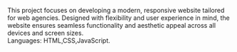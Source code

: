 This project focuses on developing a modern, responsive website tailored for web agencies. Designed with flexibility and user experience in mind, the website ensures seamless functionality and aesthetic appeal across all devices and screen sizes.
</br>
Languages: HTML,CSS,JavaScript.
